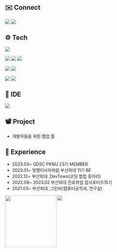 
## ✉️ Connect
<p>
<a href="https://velog.io/@rlaxoehd4234" target="_blank"><img src="https://img.shields.io/badge/Velog-DD0B78?style=for-the-badge&logo=GitHub%20Sponsors&logoColor=white"/></a>
<a href="https://melodious-stretch-673.notion.site/Every-Day-Every-Moment-1afc1372904145d4abacede0bcead05b" target="_blank"><img src="https://img.shields.io/badge/Notion-ECD53F?style=for-the-badge&logo=Notion&logoColor=white"/></a>
  
</p>


## ⚙️ Tech
<p>
<img src="https://img.shields.io/badge/Java-007396?style=for-the-badge&logo=Java&logoColor=white"/>
</p>
<p>
<img src="https://img.shields.io/badge/Spring-6DB33F?style=for-the-badge&logo=Spring&logoColor=black">
<img src="https://img.shields.io/badge/Spring Boot-6DB33F?style=for-the-badge&logo=Spring Boot&logoColor=black">
<img src="https://img.shields.io/badge/Spring Security-6DB33F?style=for-the-badge&logo=Spring Security&logoColor=black">
</p>
<p>
<img src="https://img.shields.io/badge/Mysql-4479A1?style=for-the-badge&logo=Mysql&logoColor=black">
<img src="https://img.shields.io/badge/PostgreSQL-4169E1?style=for-the-badge&logo=PostgreSQL&logoColor=black"> 
</p>
<p>
<img src="https://img.shields.io/badge/Git-F05032?style=for-the-badge&logo=Git&logoColor=black"> 
<img src="https://img.shields.io/badge/GitHub-181717?style=for-the-badge&logo=GitHub&logoColor=black"> 
</p>

## 🔧 IDE
<p>
<img src="https://img.shields.io/badge/IntelliJ IDEA-000000?style=for-the-badge&logo=IntelliJ IDEA&logoColor=white">
</p>


## 📽️ Project
- <Umbrella> 개발자들을 위한 협업 툴 




## 📖 Experience
- 2023.03~ GDSC PKNU 23기 MEMBER
- 2023.01~ 멋쟁이사자처럼 부산외대 11기 BE
- 2022.12~ 부산외대 ,DevTown(코딩 협업 동아리)
- 2022.09~ 2023.02 부산외대 진로취업 잡서포터즈15기
- 2021.03~ 부산외대 ,그린비(컴퓨터공학과, 연구실)






<div>
  <img height="170" align="left" src="https://github-readme-stats-git-masterrstaa-rickstaa.vercel.app/api?username=rlaxoehd4234&count_private=true&show_icons=true&theme=radical&include_all_commits=true" />

  <img src="http://mazassumnida.wtf/api/v2/generate_badge?boj=rlaxoehd4234">
</div>





